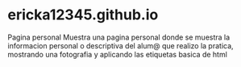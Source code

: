 # ericka12345.github.io
Pagina personal
Muestra una pagina personal  donde se muestra la informacion personal o descriptiva del alum@  que realizo 
la pratica, mostrando una fotografia y aplicando las etiquetas basica de html
